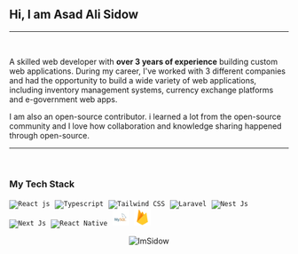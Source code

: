 ## **Hi, I am Asad Ali Sidow**

<hr>
<br>

A skilled web developer with **over 3 years of experience** building custom web applications. During my career, I've worked with 3 different companies and had the opportunity to build a wide variety of web applications, including inventory management systems, currency exchange platforms and e-government web apps.

I am also an open-source contributor. i learned a lot from the open-source community and I love how collaboration and knowledge sharing happened through open-source.

<hr>
<br>

  <!-- <img align="right" alt="GIF" src="https://github.com/abhisheknaiidu/abhisheknaiidu/blob/master/code.gif?raw=true" width="500" height="320" />
  
- 💼 any freelance work? do reach, [email](mailto:abhishek.naidu@cred.club) :)
- 💬 ask me about anything, i am happy to help; -->

### **My Tech Stack**

<code><img height="30" style="margin-right:5px" title="React js" src="https://cdn.freebiesupply.com/logos/large/2x/react-1-logo-png-transparent.png"></code>
<code><img height="30" style="margin-right:5px" title="Typescript" src="https://cdn-icons-png.flaticon.com/512/5968/5968381.png"></code>
<code><img height="30" style="margin-right:5px" title="Tailwind CSS" src="https://res.cloudinary.com/arcjet-media/image/upload/v1608734952/z8hzeszc9eb3sp3vp3qc.jpg"></code>
<code><img height="30" style="margin-right:5px" title="Laravel" src="https://upload.wikimedia.org/wikipedia/commons/thumb/9/9a/Laravel.svg/985px-Laravel.svg.png"></code>
<code><img height="30" style="margin-right:5px" title="Nest Js" src="https://upload.wikimedia.org/wikipedia/commons/thumb/a/a8/NestJS.svg/1200px-NestJS.svg.png"></code>
<code><img height="30" style="margin-right:5px" title="Next Js" src="https://seeklogo.com/images/N/next-js-logo-7929BCD36F-seeklogo.com.png"></code>
<code><img height="30" style="margin-right:5px" title="React Native" src="https://amsilabs.com/wp-content/uploads/2020/03/developpeur-react-native-mission-freelance-et-remote.jpg"></code>
<code><img height="30" style="margin-right:5px" title="MySql" src="https://raw.githubusercontent.com/github/explore/80688e429a7d4ef2fca1e82350fe8e3517d3494d/topics/mysql/mysql.png"></code>
<code><img height="30" style="margin-right:5px" title="Firebase" src="https://raw.githubusercontent.com/github/explore/80688e429a7d4ef2fca1e82350fe8e3517d3494d/topics/firebase/firebase.png"></code>

<p align="center"> <img src="https://github-readme-stats.vercel.app/api?username=ImSidow&show_icons=true&theme=gotham" alt="ImSidow" />
